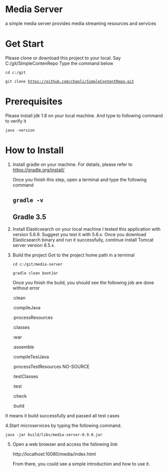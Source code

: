 # Media Server
a simple media server provides media streaming resources and services

# Get Start
Please clone or download this project to your local. Say C:/git/SimpleContenRepo
Type the command below

<code>cd c:/git</code>

<code>git clone https://github.com/chooli/SimpleContentRepo.git</code>

# Prerequisites 
Please install jdk 1.8 on your local machine. And type to following command to verify it

<code>java -version</code>

# How to Install

1. Install gradle on your machine. For details, please refer to https://gradle.org/install/
   
   Once you finish this step, open a terminal and type the following command
   
   <code>gradle -v</code>
   ------------------------------------------------------------
   Gradle 3.5
   ------------------------------------------------------------

2. Install Elasticsearch on your local machine
  I tested this application with version 5.6.9. Suggest you test it with 5.6.x.
  Once you download Elasticsearch binary and run it successfully, continue install Tomcat server version 8.5.x.
   
3. Build the project
   Got to the project home path in a terminal
   
   <code>cd c:/git/media-server</code>
   
   <code>gradle clean bootJar</code>
   
   Once you finish the build, you should see the following job are done without error
   
   :clean
   
   :compileJava
   
   :processResources
   
   :classes
   
   :war
   
   :assemble
   
   :compileTestJava
   
   :processTestResources NO-SOURCE
   
   :testClasses
   
   :test
   
   :check
   
   :build
  
  It means it build successfully and passed all test cases
    
  4.Start microservices by typing the following command. 
   
    java -jar build/libs/media-server-0.9.0.jar
    
  5. Open a web browser and access the following link
  
     http://localhost:10080/media/index.html
     
     From there, you could see a simple introduction and how to use it.


